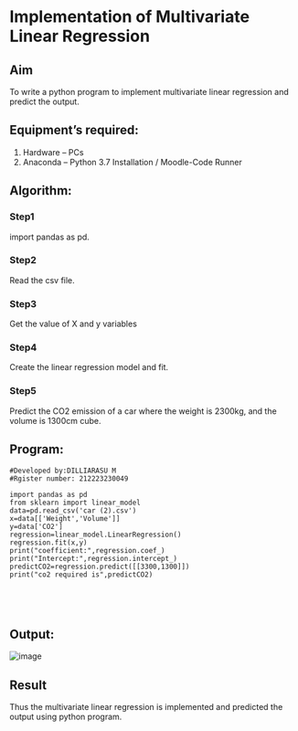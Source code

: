 # Implementation of Multivariate Linear Regression
## Aim
To write a python program to implement multivariate linear regression and predict the output.
## Equipment’s required:
1.	Hardware – PCs
2.	Anaconda – Python 3.7 Installation / Moodle-Code Runner
## Algorithm:
### Step1
import pandas as pd.

### Step2
Read the csv file.

### Step3
Get the value of X and y variables

### Step4
Create the linear regression model and fit.

### Step5
Predict the CO2 emission of a car where the weight is 2300kg, and the volume is 1300cm cube.

## Program:
```
#Developed by:DILLIARASU M
#Rgister number: 212223230049

import pandas as pd
from sklearn import linear_model
data=pd.read_csv('car (2).csv')
x=data[['Weight','Volume']]
y=data['CO2']
regression=linear_model.LinearRegression()
regression.fit(x,y)
print("coefficient:",regression.coef_)
print("Intercept:",regression.intercept_)
predictCO2=regression.predict([[3300,1300]])
print("co2 required is",predictCO2)





```
## Output:

![image](https://github.com/Dilliarasu0105/Multivariate-Linear-Regression/assets/144979593/3ae42a8a-484a-40b5-81b5-7f9630f6d64e)


## Result
Thus the multivariate linear regression is implemented and predicted the output using python program.
